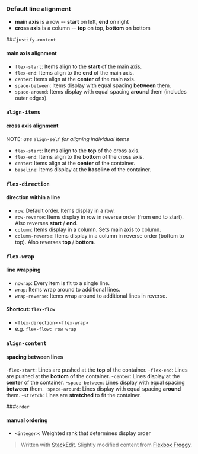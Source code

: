 
### Default line alignment
- **main axis** is a row
 -- **start** on left, **end** on right
- **cross axis** is a column
--  **top** on top, **bottom** on bottom

###`justify-content`
#### main axis alignment
- `flex-start`: Items align to the **start** of the main axis.
- `flex-end`: Items align to the **end** of the main axis.
- `center`: Items align at the **center** of the main axis.
- `space-between`: Items display with equal spacing **between** them.
- `space-around`: Items display with equal spacing **around** them (includes outer edges).

### `align-items`
#### cross axis alignment
NOTE: *use* `align-self` *for aligning individual items*

- `flex-start`: Items align to the **top** of the cross axis.
- `flex-end`: Items align to the **bottom** of the cross axis.
- `center`: Items align at the **center** of the container.
- `baseline`: Items display at the **baseline** of the container.

### `flex-direction`
#### direction within a line
- `row`: Default order. Items display in a row.
- `row-reverse`: Items display in row in reverse order (from end to start). Also reverses **start** / **end**.
- `column`: Items display in a column. Sets main axis to column.
- `column-reverse`: Items display in a column in reverse order (bottom to top). Also reverses **top** / **bottom**.

### `flex-wrap`
#### line wrapping
- `nowrap`: Every item is fit to a single line.
- `wrap`: Items wrap around to additional lines.
- `wrap-reverse`: Items wrap around to additional lines in reverse.

#### Shortcut: `flex-flow`
- `<flex-direction>` `<flex-wrap>`
 - e.g. `flex-flow: row wrap`

### `align-content`
#### spacing between lines
-`flex-start`: Lines are pushed at the **top** of the container.
-`flex-end`: Lines are pushed at the **bottom** of the container.
-`center`: Lines display at the **center** of the container.
-`space-between`: Lines display with equal spacing **between** them.
-`space-around`: Lines display with equal spacing **around** them.
-`stretch`: Lines are **stretched** to fit the container.

###`order`
#### manual ordering
- `<integer>`: Weighted rank that determines display order

> Written with [StackEdit](https://stackedit.io/).
> Slightly modified content from [Flexbox Froggy](http://flexboxfroggy.com/).